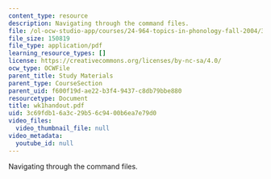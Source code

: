 ```yaml
---
content_type: resource
description: Navigating through the command files.
file: /ol-ocw-studio-app/courses/24-964-topics-in-phonology-fall-2004/3c69fdb16a3c29b56c9400b6ea7e79d0_wk1handout.pdf
file_size: 150819
file_type: application/pdf
learning_resource_types: []
license: https://creativecommons.org/licenses/by-nc-sa/4.0/
ocw_type: OCWFile
parent_title: Study Materials
parent_type: CourseSection
parent_uid: f600f19d-ae22-b3f4-9437-c8db79bbe880
resourcetype: Document
title: wk1handout.pdf
uid: 3c69fdb1-6a3c-29b5-6c94-00b6ea7e79d0
video_files:
  video_thumbnail_file: null
video_metadata:
  youtube_id: null
---
```

Navigating through the command files.